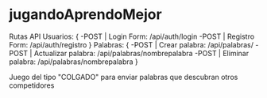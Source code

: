 # jugandoAprendoMejor

Rutas API 
    Usuarios: 
    {
        -POST | Login Form:        /api/auth/login
        -POST | Registro Form:  /api/auth/registro
    }
    Palabras: 
    {
        -POST | Crear palabra:         /api/palabras/
        -POST | Actualizar palabra:    /api/palabras/nombrepalabra
        -POST | Eliminar palabra:      /api/palabras/nombrepalabra
    }

Juego del tipo "COLGADO" para enviar palabras que descubran otros competidores